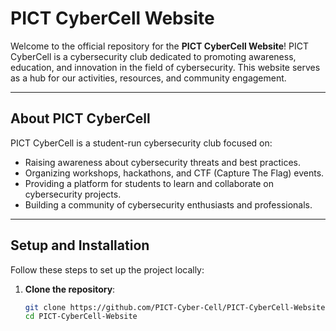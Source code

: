 
# PICT CyberCell Website

Welcome to the official repository for the **PICT CyberCell Website**! PICT CyberCell is a cybersecurity club dedicated to promoting awareness, education, and innovation in the field of cybersecurity. This website serves as a hub for our activities, resources, and community engagement.

---

## About PICT CyberCell
PICT CyberCell is a student-run cybersecurity club focused on:
- Raising awareness about cybersecurity threats and best practices.
- Organizing workshops, hackathons, and CTF (Capture The Flag) events.
- Providing a platform for students to learn and collaborate on cybersecurity projects.
- Building a community of cybersecurity enthusiasts and professionals.

---


## Setup and Installation
Follow these steps to set up the project locally:

1. **Clone the repository**:
   ```bash
   git clone https://github.com/PICT-Cyber-Cell/PICT-CyberCell-Website.git
   cd PICT-CyberCell-Website
